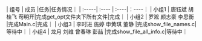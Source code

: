 | 组号 | 成员 |任务|任务情况｜
| :-----| :---- | :----|：----｜
| 小组1 | 唐钰斌 胡桂飞 苟明开|完成get_opt文件夹下所有文件|完成｜
| 小组2 | 罗淞 颜志豪 李思衡 |完成Main.c|完成｜
| 小组3 | 李时进 施婷 申黄琪 董静 |完成show_file_names.c|等待中｜
| 小组4 | 龙月 刘维 曾春琳 彭喆 |完成show_file_all_info.c|等待中｜

